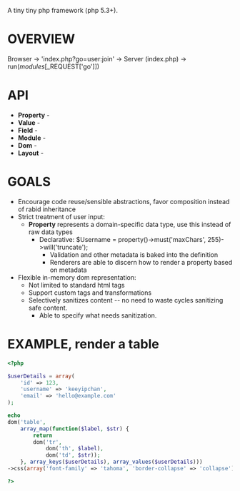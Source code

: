 A tiny tiny php framework (php 5.3+).

OVERVIEW
===

Browser &rarr; 'index.php?go=user:join' &rarr; Server (index.php) &rarr; run($modules[$_REQUEST['go']])


API
===

*	<b>Property</b> - 
*	<b>Value</b> - 
*	<b>Field</b> -
*	<b>Module</b> -
*	<b>Dom</b> -
*	<b>Layout</b> -


GOALS
===

*	Encourage code reuse/sensible abstractions, favor composition instead of rabid inheritance
*	Strict treatment of user input:
	*	<b>Property</b> represents a domain-specific data type, use this instead of raw data types
		*	Declarative: $Username = property()->must('maxChars', 255)->will('truncate');
			*	Validation and other metadata is baked into the definition
			*	Renderers are able to discern how to render a property based on metadata
*	Flexible in-memory dom representation:
	*	Not limited to standard html tags
	*	Support custom tags and transformations
	*	Selectively sanitizes content -- no need to waste cycles sanitizing safe content.
		*	Able to specify what needs sanitization.



EXAMPLE, render a table
===

```php
<?php

$userDetails = array(
	'id' => 123,
	'username' => 'keeyipchan',
	'email' => 'hello@example.com'
);

echo
dom('table',
	array_map(function($label, $str) {
		return
		dom('tr',
			dom('th', $label),
			dom('td', $str));
	}, array_keys($userDetails), array_values($userDetails)))
->css(array('font-family' => 'tahoma', 'border-collapse' => 'collapse'));

?>
```
